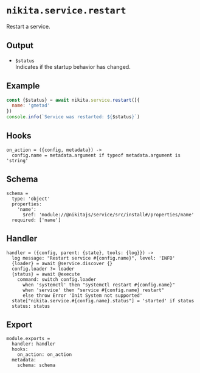 
# `nikita.service.restart`

Restart a service.

## Output
 
* `$status`   
  Indicates if the startup behavior has changed.   

## Example

```js
const {$status} = await nikita.service.restart([{
  name: 'gmetad'
})
console.info(`Service was restarted: ${$status}`)
```

## Hooks

    on_action = ({config, metadata}) ->
      config.name = metadata.argument if typeof metadata.argument is 'string'

## Schema

    schema =
      type: 'object'
      properties:
        'name':
          $ref: 'module://@nikitajs/service/src/install#/properties/name'
      required: ['name']

## Handler

    handler = ({config, parent: {state}, tools: {log}}) ->
      log message: "Restart service #{config.name}", level: 'INFO'
      {loader} = await @service.discover {}
      config.loader ?= loader
      {status} = await @execute
        command: switch config.loader
          when 'systemctl' then "systemctl restart #{config.name}"
          when 'service' then "service #{config.name} restart"
          else throw Error 'Init System not supported'
      state["nikita.service.#{config.name}.status"] = 'started' if status
      status: status

## Export

    module.exports =
      handler: handler
      hooks:
        on_action: on_action
      metadata:
        schema: schema
